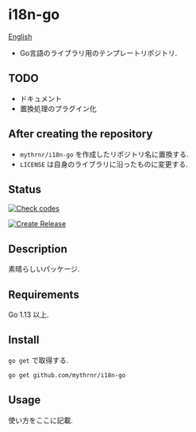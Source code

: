 # i18n-go

[English](./README.md)

- Go言語のライブラリ用のテンプレートリポジトリ.

## TODO

- ドキュメント
- 置換処理のプラグイン化

## After creating the repository

- `mythrnr/i18n-go` を作成したリポジトリ名に置換する.
- `LICENSE` は自身のライブラリに沿ったものに変更する.

## Status

[![Check codes](https://github.com/mythrnr/i18n-go/actions/workflows/check_code.yml/badge.svg)](https://github.com/mythrnr/i18n-go/actions/workflows/check_code.yml)

[![Create Release](https://github.com/mythrnr/i18n-go/actions/workflows/release.yml/badge.svg)](https://github.com/mythrnr/i18n-go/actions/workflows/release.yml)

## Description

素晴らしいパッケージ.

## Requirements

Go 1.13 以上.

## Install

`go get` で取得する.

```bash
go get github.com/mythrnr/i18n-go
```

## Usage

使い方をここに記載.
